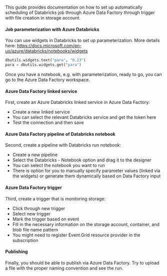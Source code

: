 This guide provides documentation on how to set up automatically scheduling of Databricks job through Azure Data Factory through trigger with file creation in storage account.

#### Job parameterization with Azure Databricks

You can use widgets in Databricks to set up parameterization. More details here: https://docs.microsoft.com/en-us/azure/databricks/notebooks/widgets

```python
dbutils.widgets.text("para", "0.23")
para = dbutils.widgets.get("para")
```

Once you have a notebook, e.g. with parameterization, ready to go, you can go to the Azure Data Factory workspace.

#### Azure Data Factory linked service

First, create an Azure Databricks linked service in Azure Data Factory:

* Create a new linked service
* You can select the relevant Databricks service and get the token here
* Test the connection and then save

#### Azure Data Factory pipeline of Databricks notebook

Second, create a pipeline with Databricks run notebook:

* Create a new pipeline
* Select the Databricks - Notebook option and drag it to the designer
* You can select the notebook you want to run
* There is option for you to manually specify parameter values (linked via the widgets) or generate them dynamically based on Data Factory input

#### Azure Data Factory trigger

Third, create a trigger that is monitoring storage:

* Click through new trigger
* Select new trigger
* Mark the trigger based on event
* Fill in the necessary information on the storage account, container, and blob file name pattern
* You might need to register Event.Grid resource provider in the subscription

#### Publishing

Finally, you should be able to publish via Azure Data Factory. Try to upload a file with the proper naming convention and see the run.


